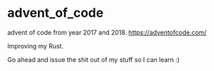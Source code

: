 # advent_of_code
advent of code from year 2017 and 2018.
https://adventofcode.com/

Improving my Rust.

Go ahead and issue the shit out of my stuff so I can learn :)
